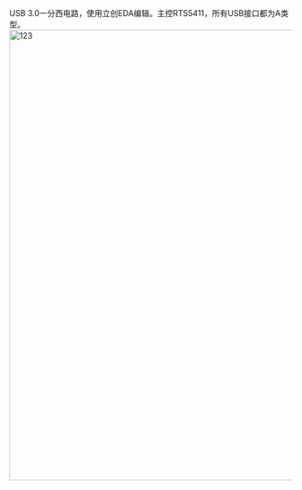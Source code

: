 USB 3.0一分西电路，使用立创EDA编辑。主控RTS5411，所有USB接口都为A类型。<img width="565" height="802" alt="123" src="https://github.com/user-attachments/assets/78b69247-c0bb-4e7d-b2d9-4a6b05f43d6b" />
